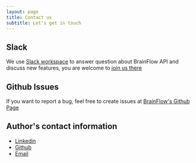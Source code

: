 ```yaml
---
layout: page
title: Contact us
subtitle: Let's get in touch 
---
```


## Slack

We use [Slack workspace](https://openbraintalk.slack.com/) to answer question about BrainFlow API and discuss new features, you are welcome to [join us there](https://c6ber255cc.execute-api.eu-west-1.amazonaws.com/Express/)

## Github Issues

If you want to report a bug, feel free to create issues at [BrainFlow's Github Page](https://github.com/brainflow-dev/brainflow/issues)

## Author's contact information

* [Linkedin](https://www.linkedin.com/in/andreyparfenov)
* [Github](https://github.com/Andrey1994)
* [Email](mailto:a1994ndrey@gmail.com)
